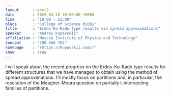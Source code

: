```yaml
---
layout      : post2
date        : 2025-04-10 10:00:00 +0800
time        : "10:00 - 11:00"
place       : "College of Science M1001"
title       : "Erdos-Ko-Rado type results via spread approximations"
speaker     : "Andrey Kupavskii"
affiliation : "Moscow Institute of Physics and Technology"
tencent     : "298 668 764"
homepage    : "(https://kupavskii.com/)"
show        : true
---
```

 I will speak about the recent progress on the Erdos-Ko-Rado type results for different structures that we have managed to obtain using the method of spread approximations. I'll mostly focus on partitions and, in particular, the resolution of the Meagher-Moura question on partially t-intersecting families of partitions.
